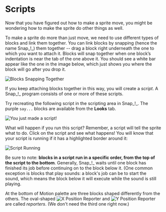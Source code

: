 # Scripts

Now that you have figured out how to make a sprite move, you might be wondering how to make the sprite do other things as well.

To make a sprite do more than just move, we need to use different types of blocks and link them together. You can link blocks by snapping \(hence the name Snap_!_\) them together -- drag a block right underneath the one to which you want to attach it. Blocks will snap together when one block’s indentation is near the tab of the one above it. You should see a white bar appear like the one in the image below, which just shows you where the block will go after you drop it.

![Blocks Snapping Together](https://beautyjoy.github.io/bjc-r/img/topic1/topic1_blocks_snapping.png)

If you keep attaching blocks together in this way, you will create a _script_. A Snap_!_ program consists of one or more of these scripts.

Try recreating the following script in the scripting area in Snap_!_. The purple `say...` blocks are available from the **Looks** tab.  
  
![You just made a script!](https://beautyjoy.github.io/bjc-r/img/topic1/topic1_justmadeascript.png)

What will happen if you run this script? Remember, a script will tell the sprite what to do. Click on the script and see what happens! You will know that your script is running if it has a highlighted border around it:

![Script Running](https://beautyjoy.github.io/bjc-r/img/topic1/topic1_highlightedscript.png)

Be sure to note: **blocks in a script run in a specific order, from the top of the script to the bottom**. Generally, Snap_!_ waits until one block has finished its job before continuing on to the block below it. \(One common exception is blocks that play sounds: a block's job can be to start the sound, which means the block below it will execute while the sound is still playing.

At the bottom of Motion palette are three blocks shaped differently from the others. The oval-shaped ![X Position
   Reporter](https://beautyjoy.github.io/bjc-r/img/topic1/topic1_xposition.png) and ![Y Position
   Reporter](https://beautyjoy.github.io/bjc-r/img/topic1/topic1_yposition.png) are called _reporters_. \(We don't need the third one right now.\) 

